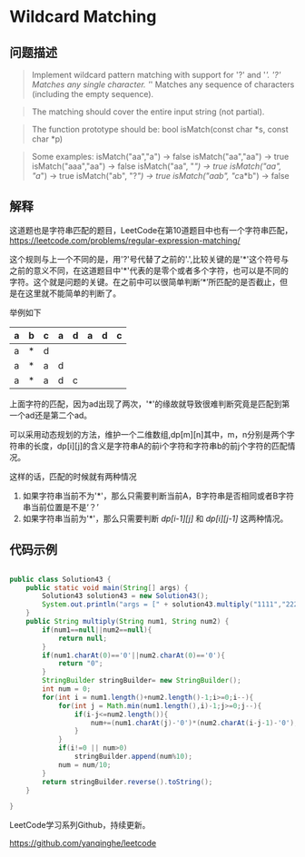 # Wildcard Matching

## 问题描述

>Implement wildcard pattern matching with support for '?' and '*'.
>'?' Matches any single character.
>'*' Matches any sequence of characters (including the empty sequence).

>The matching should cover the entire input string (not partial).

>The function prototype should be:
bool isMatch(const char *s, const char *p)

>Some examples:
isMatch("aa","a") → false
isMatch("aa","aa") → true
isMatch("aaa","aa") → false
isMatch("aa", "*") → true
isMatch("aa", "a*") → true
isMatch("ab", "?*") → true
isMatch("aab", "c*a*b") → false

## 解释

这道题也是字符串匹配的题目，LeetCode在第10道题目中也有一个字符串匹配，https://leetcode.com/problems/regular-expression-matching/

这个规则与上一个不同的是，用'?'号代替了之前的'.',比较关键的是'\*'这个符号与之前的意义不同，在这道题目中'\*'代表的是零个或者多个字符，也可以是不同的字符。这个就是问题的关键。在之前中可以很简单判断‘\*’所匹配的是否截止，但是在这里就不能简单的判断了。

举例如下

| a   | b   | c   | a   | d   | a   | d   | c   |
| --- | --- | --- | --- | --- | --- | --- | --- |
| a   | *   | d   |     |     |     |     |     |
| a   | *   | a   | d   |     |     |     |     |
| a   | *   | a   | d   | c   |     |     |     |


上面字符的匹配，因为ad出现了两次，'\*'的缘故就导致很难判断究竟是匹配到第一个ad还是第二个ad。

可以采用动态规划的方法，维护一个二维数组,dp[m][n]其中，m，n分别是两个字符串的长度，dp[i][j]的含义是字符串A的前i个字符和字符串b的前j个字符的匹配情况。

这样的话，匹配的时候就有两种情况

1. 如果字符串当前不为'\*'，那么只需要判断当前A，B字符串是否相同或者B字符串当前位置是不是‘？’
2. 如果字符串当前为'\*'，那么只需要判断 *dp[i-1][j]* 和 *dp[i][j-1]* 这两种情况。

##  代码示例 

``` java

public class Solution43 {
    public static void main(String[] args) {
        Solution43 solution43 = new Solution43();
        System.out.println("args = [" + solution43.multiply("1111","222222") + "]");
    }
    public String multiply(String num1, String num2) {
        if(num1==null||num2==null){
            return null;
        }
        if(num1.charAt(0)=='0'||num2.charAt(0)=='0'){
            return "0";
        }
        StringBuilder stringBuilder= new StringBuilder();
        int num = 0;
        for(int i = num1.length()+num2.length()-1;i>=0;i--){
            for(int j = Math.min(num1.length(),i)-1;j>=0;j--){
                if(i-j<=num2.length()){
                    num+=(num1.charAt(j)-'0')*(num2.charAt(i-j-1)-'0');
                }
            }
            if(i!=0 || num>0)
                stringBuilder.append(num%10);
            num = num/10;
        }
        return stringBuilder.reverse().toString();
    }

}
```

LeetCode学习系列Github，持续更新。

https://github.com/yanqinghe/leetcode
